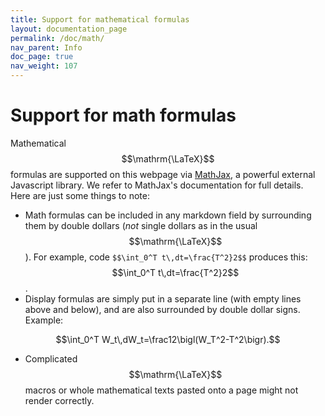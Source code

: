 ```yaml
---
title: Support for mathematical formulas
layout: documentation_page
permalink: /doc/math/
nav_parent: Info
doc_page: true
nav_weight: 107
---
```


# Support for math formulas

Mathematical $$\mathrm{\LaTeX}$$ formulas are supported on this webpage via [MathJax](https://www.mathjax.org/), a powerful external Javascript library.
We refer to MathJax's documentation for full details.
Here are just some things to note:

- Math formulas can be included in any markdown field by surrounding them by double dollars (*not* single dollars as in the usual $$\mathrm{\LaTeX}$$). For example, code `$$\int_0^T t\,dt=\frac{T^2}2$$` produces this: $$\int_0^T t\,dt=\frac{T^2}2$$.
- Display formulas are simply put in a separate line (with empty lines above and below), and are also surrounded by double dollar signs. Example:

$$\int_0^T W_t\,dW_t=\frac12\bigl(W_T^2-T^2\bigr).$$

- Complicated $$\mathrm{\LaTeX}$$ macros or whole mathematical texts pasted onto a page might not render correctly.
